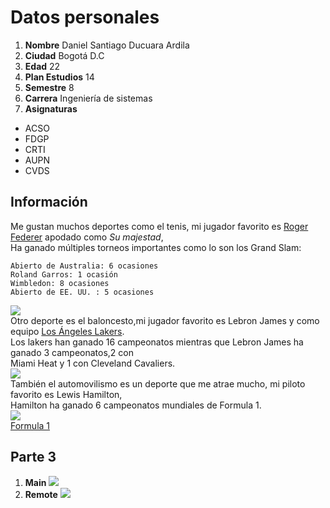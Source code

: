 # Datos personales
1. **Nombre** Daniel Santiago Ducuara Ardila
2. **Ciudad** Bogotá D.C
3. **Edad** 22
4. **Plan Estudios** 14
5. **Semestre** 8
6. **Carrera** Ingeniería de sistemas
7. **Asignaturas** 
- ACSO
- FDGP
- CRTI
- AUPN
- CVDS

## Información
Me gustan muchos deportes como el tenis, mi jugador favorito es [Roger Federer](https://rogerfederer.com/) apodado como *Su majestad*,\
Ha ganado múltiples torneos importantes como lo son los Grand Slam:
```
Abierto de Australia: 6 ocasiones
Roland Garros: 1 ocasión
Wimbledon: 8 ocasiones
Abierto de EE. UU. : 5 ocasiones
```
![](http://www.pngmart.com/files/8/Roger-Federer-PNG-Download-Image.png)\
Otro deporte es el baloncesto,mi jugador favorito es Lebron James y como equipo [Los Ángeles Lakers](https://www.nba.com/lakers/?tmd=1).\
Los lakers han ganado 16 campeonatos mientras que Lebron James ha ganado 3 campeonatos,2 con\
Miami Heat y 1 con Cleveland Cavaliers.\
![](https://www.pngarts.com/files/5/LeBron-James-Transparent-Background-PNG.png)\
También el automovilismo es un deporte que me atrae mucho, mi piloto favorito es Lewis Hamilton,\
Hamilton ha ganado 6 campeonatos mundiales de Formula 1.\
![](https://e0.365dm.com/f1/drivers/h_full_809.png)\
[Formula 1](https://www.fórmula1.com/)
## **Parte 3**
1. **Main**
![](Captura1)
2. **Remote**
![](Captura2)



